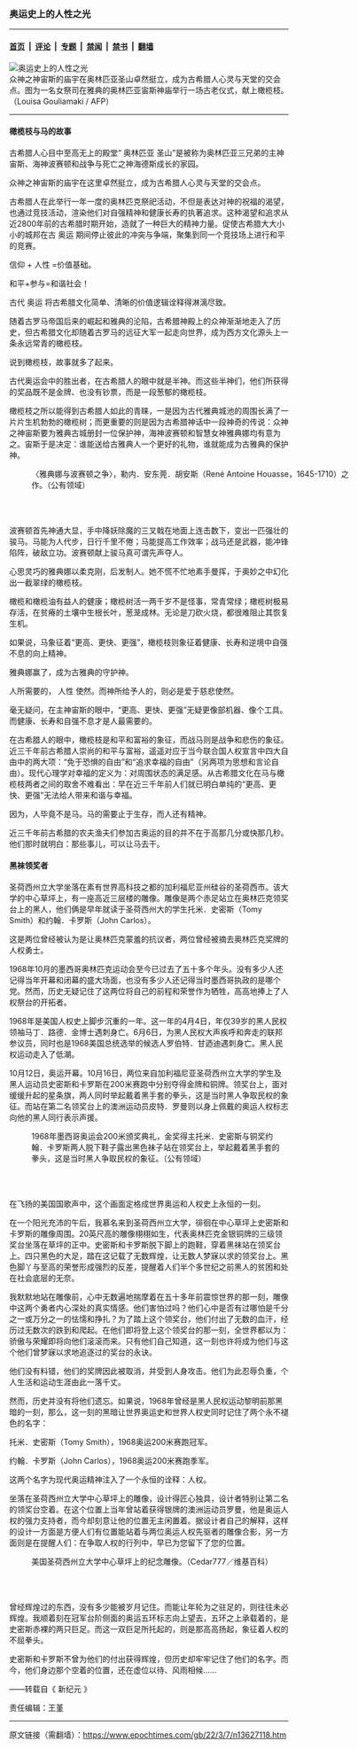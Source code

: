 ### 奥运史上的人性之光

---

#### [首页](../../../..?n13627118) &nbsp;|&nbsp; [评论](../../../../../epoch-comment?n13627118) &nbsp;|&nbsp; [专题](../../../../../epoch-special?n13627118) &nbsp;|&nbsp; [禁闻](../../../../../epoch-news?n13627118) &nbsp;|&nbsp; [禁书](../../../../../books?n13627118) &nbsp;|&nbsp; [翻墙](https://github.com/gfw-breaker/nogfw/blob/master/README.md?n13627118)


<div><img alt="奥运史上的人性之光" class="attachment-djy_600_400 size-djy_600_400 wp-post-image" src="https://i.epochtimes.com/assets/uploads/2022/03/id13627146-new_000_Par1110762-600x400.jpg"/>
<div class="caption">
 众神之神宙斯的庙宇在奥林匹亚圣山卓然挺立，成为古希腊人心灵与天堂的交会点。图为一名女祭司在雅典的奥林匹亚宙斯神庙举行一场古老仪式，献上橄榄枝。（Louisa Gouliamaki / AFP）
</div></div><hr/><div class="post_content" id="artbody" itemprop="articleBody">
 <!-- article content begin -->
 <h4>
  橄榄枝与马的故事
 </h4>
 <p>
  古希腊人心目中至高无上的殿堂“
  <ok href="https://www.epochtimes.com/gb/tag/%E5%A5%A5%E6%9E%97%E5%8C%B9%E4%BA%9A.html">
   奥林匹亚
  </ok>
  圣山”是被称为奥林匹亚三兄弟的主神宙斯、海神波赛顿和战争与死亡之神海德斯成长的家园。
 </p>
 <p>
  众神之神宙斯的庙宇在这里卓然挺立，成为古希腊人心灵与天堂的交会点。
 </p>
 <p>
  古希腊人在此举行一年一度的奥林匹克祭祀活动，不但是表达对神的祝福的渴望，也通过竞技活动，渲染他们对自强精神和健康长寿的执著追求。这种渴望和追求从近2800年前的古希腊时期开始，造就了一种巨大的精神力量。促使古希腊大大小小的城邦在古
  <ok href="https://www.epochtimes.com/gb/tag/%E5%A5%A5%E8%BF%90.html">
   奥运
  </ok>
  期间停止彼此的冲突与争端，聚集到同一个竞技场上进行和平的竞赛。
 </p>
 <p>
  <ok href="https://www.epochtimes.com/gb/tag/%E4%BF%A1%E4%BB%B0.html">
   信仰
  </ok>
  +
  <ok href="https://www.epochtimes.com/gb/tag/%E4%BA%BA%E6%80%A7.html">
   人性
  </ok>
  =价值基础。
 </p>
 <p>
  和平+参与=和谐社会！
 </p>
 <p>
  古代
  <ok href="https://www.epochtimes.com/gb/tag/%E5%A5%A5%E8%BF%90.html">
   奥运
  </ok>
  将古希腊文化简单、清晰的价值逻辑诠释得淋漓尽致。
 </p>
 <p>
  随着古罗马帝国后来的崛起和雅典的沦陷，古希腊神殿上的众神渐渐地走入了历史，但古希腊文化却随着古罗马的远征大军一起走向世界，成为西方文化源头上一条永远常青的橄榄枝。
 </p>
 <p>
  说到橄榄枝，故事就多了起来。
 </p>
 <p>
  古代奥运会中的胜出者，在古希腊人的眼中就是半神。而这些半神们，他们所获得的奖品既不是金牌、也没有钞票，而是一段葱郁的橄榄枝。
 </p>
 <p>
  橄榄枝之所以能得到古希腊人如此的青睐，一是因为古代雅典城池的周围长满了一片片生机勃勃的橄榄树；而更重要的则是因为古希腊神话中一段神奇的传说：众神之神宙斯要为雅典古城册封一位保护神，海神波赛顿和智慧女神雅典娜均有意为之。宙斯于是决定：谁能送给古雅典人一个更好的礼物，谁就能成为古雅典的保护神。
 </p>
 <figure aria-describedby="caption-attachment-13627149" class="wp-caption aligncenter" id="attachment_13627149" style="width: 600px">
  <ok href="https://i.epochtimes.com/assets/uploads/2022/03/id13627149-new_The_Dispute_of_Minerva_and_Neptune_1689.jpg" target="_blank">
   <img alt="" class="size-large wp-image-13627149" src="https://i.epochtimes.com/assets/uploads/2022/03/id13627149-new_The_Dispute_of_Minerva_and_Neptune_1689-600x420.jpg"/>
  </ok>
  <br/><figcaption class="wp-caption-text" id="caption-attachment-13627149">
   〈雅典娜与波赛顿之争〉，勒内．安东莞．胡安斯（René Antoine Houasse，1645-1710）之作。（公有领域）
  </figcaption><br/>
 </figure><br/>
 <p>
  波赛顿首先神通大显，手中降妖除魔的三叉戟在地面上连击数下，变出一匹强壮的骏马。马能为人代步，日行千里不倦；马能提高工作效率；战马还是武器，能冲锋陷阵，破敌立功。波赛顿献上骏马真可谓先声夺人。
 </p>
 <p>
  心思灵巧的雅典娜以柔克刚，后发制人。她不慌不忙地素手曼挥，于奥妙之中幻化出一截翠绿的橄榄枝。
 </p>
 <p>
  橄榄和橄榄油有益人的健康；橄榄树活一两千岁不是怪事，常青常绿；橄榄树极易存活，在贫瘠的土壤中生根长叶，葱茏成林。无论是刀砍火烧，都很难阻止其恢复生机。
 </p>
 <p>
  如果说，马象征着“更高、更快、更强”，橄榄枝则象征着健康、长寿和逆境中自强不息的向上精神。
 </p>
 <p>
  雅典娜赢了，成为古雅典的守护神。
 </p>
 <p>
  人所需要的，
  <ok href="https://www.epochtimes.com/gb/tag/%E4%BA%BA%E6%80%A7.html">
   人性
  </ok>
  使然。而神所给予人的，则必是爱于慈悲使然。
 </p>
 <p>
  毫无疑问，在主神宙斯的眼中，“更高、更快、更强”无疑更像部机器、像个工具。而健康、长寿和自强不息才是人最需要的。
 </p>
 <p>
  在古希腊人的眼中，橄榄枝是和平和富裕的象征，而战马则是战争和悲伤的象征。近三千年前古希腊人崇尚的和平与富裕，遥遥对应于当今联合国人权宣言中四大自由中的两大项：“免于恐惧的自由”和“追求幸福的自由”（另两项为思想和言论自由）。现代心理学对幸福的定义为：对周围状态的满足感。从古希腊文化在马与橄榄枝两者之间的取舍不难看出：早在近三千年前人们就已明白单纯的“更高、更快、更强”无法给人带来和谐与幸福。
 </p>
 <p>
  因为，人毕竟不是马。马的需要止于生存，而人还有精神。
 </p>
 <p>
  近三千年前古希腊的农夫渔夫们参加古奥运的目的并不在于高那几分或快那几秒。他们那时就明白：那些事儿，可以让马去干。
 </p>
 <h4>
  黑袜领奖者
 </h4>
 <p>
  圣荷西州立大学坐落在素有世界高科技之都的加利福尼亚州硅谷的圣荷西市。该大学的中心草坪上，有一座高近三层楼的雕像。雕像是两个赤足站立在奥林匹克领奖台上的黑人，他们俩是早年就读于圣荷西州大的学生托米．史密斯（Tomy Smith）和约翰．卡罗斯（John Carlos）。
 </p>
 <p>
  这是两位曾经被认为是让奥林匹克蒙羞的抗议者，两位曾经被摘去奥林匹克奖牌的人权勇士。
 </p>
 <p>
  1968年10月的墨西哥奥林匹克运动会至今已过去了五十多个年头。没有多少人还记得当年开幕和闭幕的盛大场面，也没有多少人还记得当时墨西哥执政的是哪个党。然而，历史无疑记住了这两位将自己的前程和荣誉作为牺牲，高高地捧上了人权祭台的开拓者。
 </p>
 <p>
  1968年是美国人权史上脚步沉重的一年。这一年的4月4日，年仅39岁的黑人民权领袖马丁．路德．金博士遇刺身亡。6月6日，为黑人民权大声疾呼和奔走的联邦参议员，同时也是1968美国总统选举的候选人罗伯特．甘迺迪遇刺身亡。黑人民权运动走入了低潮。
 </p>
 <p>
  10月12日，奥运开幕。10月16日，两位来自加利福尼亚圣荷西州立大学的学生及黑人运动员史密斯和卡罗斯在200米赛跑中分别夺得金牌和铜牌。领奖台上，面对缓缓升起的星条旗，两人同时举起戴着黑手套的拳头，这是当时黑人争取民权的象征。而站在第二名领奖台上的澳洲运动员皮特．罗曼则以身上佩戴的奥运人权标志向他的黑人同行表示声援。
 </p>
 <figure aria-describedby="caption-attachment-13627159" class="wp-caption aligncenter" id="attachment_13627159" style="width: 450px">
  <ok href="https://i.epochtimes.com/assets/uploads/2022/03/id13627159-new_John_Carlos_Tommie_Smith_1968.jpg" target="_blank">
   <img alt="" class="size-medium wp-image-13627159" src="https://i.epochtimes.com/assets/uploads/2022/03/id13627159-new_John_Carlos_Tommie_Smith_1968-450x700.jpg"/>
  </ok>
  <br/><figcaption class="wp-caption-text" id="caption-attachment-13627159">
   1968年墨西哥奥运会200米颁奖典礼，金奖得主托米．史密斯与铜奖约翰．卡罗斯两人脱下鞋子露出黑色袜子站在领奖台上，举起戴着黑手套的拳头，这是当时黑人争取民权的象征。（公有领域）
  </figcaption><br/>
 </figure><br/>
 <p>
  在飞扬的美国国歌声中，这个画面定格成世界奥运和人权史上永恒的一刻。
 </p>
 <p>
  在一个阳光充沛的午后，我慕名来到圣荷西州立大学，徘徊在中心草坪上史密斯和卡罗斯的雕像周围。20英尺高的雕像栩栩如生，代表奥林匹克金银铜牌的三级领奖台坐落在草坪的正中。史密斯和卡罗斯脱下脚上的跑鞋，穿着黑袜站在领奖台上。四只黑色的大足，踏在这记载了无数辉煌，让无数人梦寐以求的领奖台上。黑色脚丫与至高的荣誉形成强烈的反差，提醒着人们半个多世纪之前黑人的贫困和处在社会底层的无奈。
 </p>
 <p>
  我默默地站在雕像前，心中无数遍地揣摩着在五十多年前震惊世界的那一刻，雕像中这两个勇者内心深处的真实情感。他们害怕过吗？他们心中是否有过哪怕是千分之一或万分之一的怯懦和挣扎？为了踏上这个领奖台，他们付出了无数的血汗，经历过无数次的跌到和爬起。在他们即将登上这个领奖台的那一刻，全世界都以为：骄傲与荣耀即将向他们滚滚而来。只有他们自己知道，这一刻也许将成为他们与这个他们曾梦寐以求地追逐过的奖台的永诀。
 </p>
 <p>
  他们没有料错，他们的奖牌因此被取消，并受到人身攻击。他们为此忍辱负重，个人生活和运动生涯由此一落千丈。
 </p>
 <p>
  然而，历史并没有将他们遗忘。如果说，1968年曾经是黑人民权运动黎明前那黑暗的一刻，那么，这一刻的黑暗让世界奥运史和世界人权史同时记住了两个永不褪色的名字：
 </p>
 <p>
  托米．史密斯（Tomy Smith），1968奥运200米赛跑冠军。
 </p>
 <p>
  约翰．卡罗斯（John Carlos），1968奥运200米赛跑季军。
 </p>
 <p>
  这两个名字为现代奥运精神注入了一个永恒的诠释：人权。
 </p>
 <p>
  坐落在圣荷西州立大学中心草坪上的雕像，设计得匠心独具，设计者特别让第二名的领奖台空着。在这个位置上当年曾站着获得银牌的澳洲运动员罗曼，他是奥运人权的强力支持者，而今却刻意让他的位置无主闲置着。据设计者自己的解释，这样的设计一方面是方便人们有位置能站着与两位奥运人权先驱者的雕像合影，另一方面则是在提醒人们：在争取人权的行列中，早已为您留下了您的位置。
 </p>
 <figure aria-describedby="caption-attachment-13627163" class="wp-caption aligncenter" id="attachment_13627163" style="width: 600px">
  <ok href="https://i.epochtimes.com/assets/uploads/2022/03/id13627163-new_San_Jose_State_University_Central_Classroom_Building_and_grounds.jpg" target="_blank">
   <img alt="" class="size-large wp-image-13627163" src="https://i.epochtimes.com/assets/uploads/2022/03/id13627163-new_San_Jose_State_University_Central_Classroom_Building_and_grounds-600x450.jpg"/>
  </ok>
  <br/><figcaption class="wp-caption-text" id="caption-attachment-13627163">
   美国圣荷西州立大学中心草坪上的纪念雕像。（Cedar777／维基百科）
  </figcaption><br/>
 </figure><br/>
 <p>
  曾经辉煌过的东西，没有多少能被岁月记住。而能让年轮为之驻足的，则往往未必辉煌。我顺着刻在冠军台阶侧面的奥运五环标志向上望去，五环之上承载着的，是史密斯赤裸的两只巨足。而这一双巨足所托起的，则是那高高扬起，象征着人权的不屈拳头。
 </p>
 <p>
  史密斯和卡罗斯不曾为他们的付出获得辉煌，但历史却牢牢记住了他们的名字。而今，他们身边那个空着的位置，还在虚位以待、风雨相候……
 </p>
 <p>
  ——转载自《
  <ok href="https://www.epochweekly.com/">
   新纪元
  </ok>
  》
 </p>
 <p>
  责任编辑：王堇
 </p>
 <!-- article content end -->
 <div id="below_article_ad">
 </div>
</div>


---

原文链接（需翻墙）：https://www.epochtimes.com/gb/22/3/7/n13627118.htm